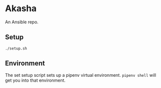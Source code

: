 # Akasha
An Ansible repo.

## Setup
`./setup.sh`

## Environment
The set setup script sets up a pipenv virtual environment. `pipenv shell` will get you into that environment.

